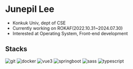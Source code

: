 # Junepil Lee
- Konkuk Univ, dept of CSE
- Currently working on ROKAF(2022.10.31~2024.07.30)
- Interested at Operating System, Front-end development

## Stacks
![git](https://img.shields.io/badge/git-F05032?logo=git&logoColor=white)
![docker](https://img.shields.io/badge/docker-2496ED?logo=docker&logoColor=white)
![vue3](https://img.shields.io/badge/vue3.js-4FC08D?logo=vuedotjs&logoColor=white)
![springboot](https://img.shields.io/badge/springboot-6DB33F?logo=springboot&logoColor=white)
![sass](https://img.shields.io/badge/sass-CC6699?logo=sass&logoColor=white)
![typescript](https://img.shields.io/badge/typescript-3178C6?logo=typescript&logoColor=white)
